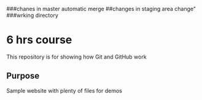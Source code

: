 ###chanes in master automatic merge
##changes in staging area change"
###wrking directory
# 6 hrs course

This repository is for showing how Git and GitHub work

## Purpose

Sample website with plenty of files for demos